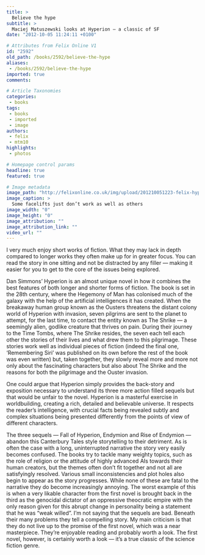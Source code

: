 ```yaml
---
title: >
  Believe the hype
subtitle: >
  Maciej Matuszewski looks at Hyperion — a classic of SF
date: "2012-10-05 11:24:11 +0100"

# Attributes from Felix Online V1
id: "2592"
old_path: /books/2592/believe-the-hype
aliases:
 - /books/2592/believe-the-hype
imported: true
comments:

# Article Taxonomies
categories:
 - books
tags:
 - books
 - imported
 - image
authors:
 - felix
 - mtm10
highlights:
 - photos

# Homepage control params
headline: true
featured: true

# Image metadata
image_path: "http://felixonline.co.uk/img/upload/201210051223-felix-hyperion5.jpg"
image_caption: >
  Some facelifts just don’t work as well as others
image_width: "0"
image_height: "0"
image_attribution: ""
image_attribution_link: ""
video_url: ""
---
```


I very much enjoy short works of fiction. What they may lack in depth compared to longer works they often make up for in greater focus. You can read the story in one sitting and not be distracted by any filler — making it easier for you to get to the core of the issues being explored.

Dan Simmons’ Hyperion is an almost unique novel in how it combines the best features of both longer and shorter forms of fiction. The book is set in the 28th century, where the Hegemony of Man has colonised much of the galaxy with the help of the artificial intelligences it has created. When the breakaway human group known as the Ousters threatens the distant colony world of Hyperion with invasion, seven pilgrims are sent to the planet to attempt, for the last time, to contact the entity known as The Shrike — a seemingly alien, godlike creature that thrives on pain. During their journey to the Time Tombs, where The Shrike resides, the seven each tell each other the stories of their lives and what drew them to this pilgrimage. These stories work well as individual pieces of fiction (indeed the final one, ‘Remembering Siri’ was published on its own before the rest of the book was even written) but, taken together, they slowly reveal more and more not only about the fascinating characters but also about The Shrike and the reasons for both the pilgrimage and the Ouster invasion.

One could argue that Hyperion simply provides the back-story and exposition necessary to understand its three more action filled sequels but that would be unfair to the novel. Hyperion is a masterful exercise in worldbuilding, creating a rich, detailed and believable universe. It respects the reader’s intelligence, with crucial facts being revealed subtly and complex situations being presented differently from the points of view of different characters.

The three sequels — Fall of Hyperion, Endymion and Rise of Endymion — abandon this Canterbury Tales style storytelling to their detriment. As is often the case with a long, uninterrupted narrative the story very easily becomes confused. The books try to tackle many weighty topics, such as the role of religion or the attitude of highly advanced AIs towards their human creators, but the themes often don’t fit together and not all are satisfyingly resolved. Various small inconsistencies and plot holes also begin to appear as the story progresses. While none of these are fatal to the narrative they do become increasingly annoying. The worst example of this is when a very likable character from the first novel is brought back in the third as the genocidal dictator of an oppressive theocratic empire with the only reason given for this abrupt change in personality being a statement that he was “weak willed”.
 I’m not saying that the sequels are bad. Beneath their many problems they tell a compelling story. My main criticism is that they do not live up to the promise of the first novel, which was a near masterpiece. They’re enjoyable reading and probably worth a look. The first novel, however, is certainly worth a look — it’s a true classic of the science fiction genre.
